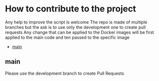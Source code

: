 # How to contribute to the project

Any help to improve the script is welcome
The repo is made of multiple branches but the ask is to use only the development one to create pull requests
Any change that can be applied to the Docker images will be first applied to the main code and ten passed to
the specific image

- [main](#main)

## main
Please use the development branch to create Pull Requests
